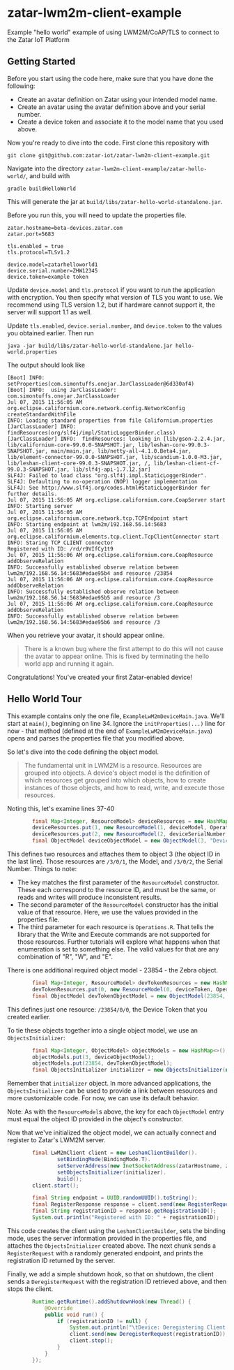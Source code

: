 # zatar-lwm2m-client-example
Example "hello world" example of using LWM2M/CoAP/TLS to connect to the Zatar IoT Platform

## Getting Started
Before you start using the code here, make sure that you have done the following:
* Create an avatar definition on Zatar using your intended model name.
* Create an avatar using the avatar definition above and your serial number.
* Create a device token and associate it to the model name that you used above.

Now you're ready to dive into the code. First clone this repository with

```
git clone git@github.com:zatar-iot/zatar-lwm2m-client-example.git
```

Navigate into the directory ```zatar-lwm2m-client-example/zatar-hello-world/```, and build with

```
gradle buildHelloWorld
```

This will generate the jar at ```build/libs/zatar-hello-world-standalone.jar```.

Before you run this, you will need to update the properties file.
```
zatar.hostname=beta-devices.zatar.com
zatar.port=5683

tls.enabled = true
tls.protocol=TLSv1.2

device.model=zatarhelloworld1
device.serial.number=ZHW12345
device.token=example token
```

Update ```device.model``` and ```tls.protocol``` if you want to run the application with encryption. You then specify what version of TLS you want to use.  We recommend using TLS version 1.2, but if hardware cannot support it, the server will support 1.1 as well.

Update ```tls.enabled```, ```device.serial.number```, and ```device.token``` to the values you obtained earlier. Then run
```
java -jar build/libs/zatar-hello-world-standalone.jar hello-world.properties
```

The output should look like
```
[Boot] INFO:  setProperties(com.simontuffs.onejar.JarClassLoader@6d330af4)
[Boot] INFO:  using JarClassLoader: com.simontuffs.onejar.JarClassLoader
Jul 07, 2015 11:56:05 AM org.eclipse.californium.core.network.config.NetworkConfig createStandardWithFile
INFO: Loading standard properties from file Californium.properties
[JarClassLoader] INFO:  findResources(org/slf4j/impl/StaticLoggerBinder.class)
[JarClassLoader] INFO:  findResources: looking in [lib/gson-2.2.4.jar, lib/californium-core-99.0.0-SNAPSHOT.jar, lib/leshan-core-99.0.3-SNAPSHOT.jar, main/main.jar, lib/netty-all-4.1.0.Beta4.jar, lib/element-connector-99.0.0-SNAPSHOT.jar, lib/scandium-1.0.0-M3.jar, lib/leshan-client-core-99.0.3-SNAPSHOT.jar, /, lib/leshan-client-cf-99.0.3-SNAPSHOT.jar, lib/slf4j-api-1.7.12.jar]
SLF4J: Failed to load class "org.slf4j.impl.StaticLoggerBinder".
SLF4J: Defaulting to no-operation (NOP) logger implementation
SLF4J: See http://www.slf4j.org/codes.html#StaticLoggerBinder for further details.
Jul 07, 2015 11:56:05 AM org.eclipse.californium.core.CoapServer start
INFO: Starting server
Jul 07, 2015 11:56:05 AM org.eclipse.californium.core.network.tcp.TCPEndpoint start
INFO: Starting endpoint at lwm2m/192.168.56.14:5683
Jul 07, 2015 11:56:05 AM org.eclipse.californium.elements.tcp.client.TcpClientConnector start
INFO: Staring TCP CLIENT connector
Registered with ID: /rd/r9VIfCy1t9
Jul 07, 2015 11:56:06 AM org.eclipse.californium.core.CoapResource addObserveRelation
INFO: Successfully established observe relation between lwm2m/192.168.56.14:5683#edae95b4 and resource /23854
Jul 07, 2015 11:56:06 AM org.eclipse.californium.core.CoapResource addObserveRelation
INFO: Successfully established observe relation between lwm2m/192.168.56.14:5683#edae95b5 and resource /3
Jul 07, 2015 11:56:06 AM org.eclipse.californium.core.CoapResource addObserveRelation
INFO: Successfully established observe relation between lwm2m/192.168.56.14:5683#edae95b6 and resource /3
```

When you retrieve your avatar, it should appear online.

> There is a known bug where the first attempt to do this will not cause the avatar to appear online. This is fixed by terminating the hello world app and running it again.

Congratulations! You've created your first Zatar-enabled device!

## Hello World Tour

This example contains only the one file, ```ExampleLwM2mDeviceMain.java```. We'll start at ```main()```, beginning on line 34. Ignore the ```initProperties(...)``` line for now - that method (defined at the end of ```ExampleLwM2mDeviceMain.java```) opens and parses the properties file that you modified above.

So let's dive into the code defining the object model.

> The fundamental unit in LWM2M is a resource. Resources are grouped into objects. A device's object model is the definition of which resources get grouped into which objects, how to create instances of those objects, and how to read, write, and execute those resources.

Noting this, let's examine lines 37-40
```java
		final Map<Integer, ResourceModel> deviceResources = new HashMap<Integer, ResourceModel>();
		deviceResources.put(1, new ResourceModel(1, deviceModel, Operations.R, false, false, Type.STRING, "", "", ""));
		deviceResources.put(2, new ResourceModel(2, deviceSerialNumber, Operations.R, false, false, Type.STRING, "", "", ""));
		final ObjectModel deviceObjectModel = new ObjectModel(3, "Device", "", false, true, deviceResources);
```

This defines two resources and attaches them to object 3 (the object ID in the last line). Those resources are ```/3/0/1```, the Model, and ```/3/0/2```, the Serial Number. Things to note:
* The key matches the first parameter of the ```ResourceModel``` constructor. These each correspond to the resource ID, and must be the same, or reads and writes will produce inconsistent results.
* The second parameter of the ```ResourceModel``` constructor has the initial value of that resource. Here, we use the values provided in the properties file.
* The third parameter for each resource is ```Operations.R```. That tells the library that the Write and Execute commands are not supported for those resources. Further tutorials will explore what happens when that enumeration is set to something else. The valid values for that are any combination of "R", "W", and "E".

There is one additional required object model - 23854 - the Zebra object.
```java
		final Map<Integer, ResourceModel> devTokenResources = new HashMap<Integer, ResourceModel>();
		devTokenResources.put(0, new ResourceModel(0, deviceToken, Operations.R, false, false, Type.STRING, "", "", ""));
		final ObjectModel devTokenObjectModel = new ObjectModel(23854, "Zatar Device Token", "", false, true, devTokenResources);
```

This defines just one resource: ```/23854/0/0```, the Device Token that you created earlier.

To tie these objects together into a single object model, we use an ```ObjectsInitializer```:
```java
		final Map<Integer, ObjectModel> objectModels = new HashMap<>();
		objectModels.put(3, deviceObjectModel);
		objectModels.put(23854, devTokenObjectModel);
		final ObjectsInitializer initializer = new ObjectsInitializer(new LwM2mModel(objectModels));
```

Remember that ```initializer``` object. In more advanced applications, the ```ObjectsInitializer``` can be used to provide a link between resources and more customizable code. For now, we can use its default behavior.

Note: As with the ```ResourceModel```s above, the key for each ```ObjectModel``` entry must equal the object ID provided in the object's constructor.

Now that we've initialized the object model, we can actually connect and register to Zatar's LWM2M server.
```java
		final LwM2mClient client = new LeshanClientBuilder().
				setBindingMode(BindingMode.T).
				setServerAddress(new InetSocketAddress(zatarHostname, zatarPort)).
				setObjectsInitializer(initializer).
				build();
		client.start();

		final String endpoint = UUID.randomUUID().toString();
		final RegisterResponse response = client.send(new RegisterRequest(endpoint));
		final String registrationID = response.getRegistrationID();
		System.out.println("Registered with ID: " + registrationID);
```

This code creates the client using the ```LeshanClientBuilder```, sets the binding mode, uses the server information provided in the properties file, and attaches the ```ObjectsInitializer``` created above. The next chunk sends a ```RegisterRequest``` with a randomly generated endpoint, and prints the registration ID returned by the server.

Finally, we add a simple shutdown hook, so that on shutdown, the client sends a ```DeregisterRequest``` with the registration ID retrieved above, and then stops the client.
```java
		Runtime.getRuntime().addShutdownHook(new Thread() {
			@Override
			public void run() {
				if (registrationID != null) {
					System.out.println("\tDevice: Deregistering Client '" + registrationID + "'");
					client.send(new DeregisterRequest(registrationID));
					client.stop();
				}
			}
		});
```
